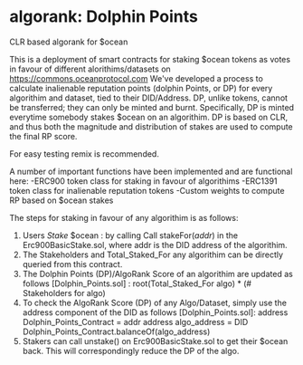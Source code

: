 # algorank: Dolphin Points
CLR based algorank for $ocean

This is a deployment of smart contracts for staking $ocean tokens as votes in favour of different alorithims/datasets on https://commons.oceanprotocol.com  We've developed a process to calculate inalienable reputation points (dolphin Points, or DP) for every algorithim and dataset, tied to their DID/Address. DP, unlike tokens, cannot be transferred; they can only be minted and burnt. Specifically, DP is minted everytime somebody stakes $ocean on an algorithim. DP is based on CLR, and thus both the magnitude and distribution of stakes are used to compute the final RP score.

For easy testing remix is recommended. 

A number of important functions have been implemented and are functional here:
-ERC900 token class for staking in favour of algorithims
-ERC1391 token class for inalienable reputation tokens
-Custom weights to compute RP based on $ocean stakes

The steps for staking in favour of any algorithim is as follows:

1. Users *Stake* $ocean : by calling Call stakeFor(_addr_) in the Erc900BasicStake.sol, where addr is the DID address of the algorithim.
2. The Stakeholders and Total_Staked_For any algorithim can be directly queried from this contract.
3. The Dolphin Points (DP)/AlgoRank Score of an algorithim are updated as follows [Dolphin_Points.sol] :
root(Total_Staked_For algo) * (# Stakeholders for algo)
4. To check the AlgoRank Score (DP) of any Algo/Dataset, simply use the address component of the DID as follows [Dolphin_Points.sol]:
address Dolphin_Points_Contract = addr
address algo_address = DID
Dolphin_Points_Contract.balanceOf(algo_address)
5. Stakers can call unstake() on Erc900BasicStake.sol to get their $ocean back. This will correspondingly reduce the DP of the algo.




